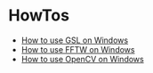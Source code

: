 # HowTos


- [How to use GSL on Windows](\docs\HowTo-use-GSL--windows.md)
- [How to use FFTW on Windows](\docs\HowTo-use-FFTW--windows.md)
- [How to use OpenCV on Windows](\docs\HowTo-use-OpenCV--windows.md)